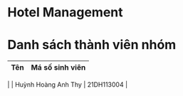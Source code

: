 # Hotel Management
# Danh sách thành viên nhóm
| Tên | Má số sinh viên |
|:--- | :--- |
|
| Huỳnh Hoàng Anh Thy | 21DH113004 |
